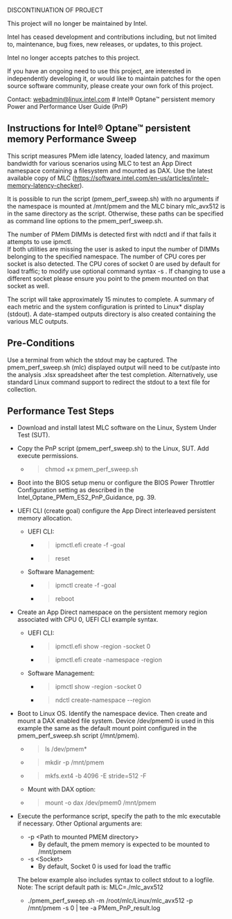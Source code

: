 DISCONTINUATION OF PROJECT

This project will no longer be maintained by Intel.

Intel has ceased development and contributions including, but not limited to, maintenance, bug fixes, new releases, or updates, to this project.  

Intel no longer accepts patches to this project.

If you have an ongoing need to use this project, are interested in independently developing it, or would like to maintain patches for the open source software community, please create your own fork of this project.  

Contact: webadmin@linux.intel.com
﻿# Intel® Optane™ persistent memory Power and Performance User Guide (PnP)

## Instructions for Intel® Optane™ persistent memory Performance Sweep

This script measures PMem idle latency, loaded latency, and maximum bandwidth for various scenarios using MLC to test an App Direct namespace containing a filesystem and mounted as DAX. Use the latest available copy of MLC (https://software.intel.com/en-us/articles/intelr-memory-latency-checker).

It is possible to run the script (pmem_perf_sweep.sh) with no arguments if the namespace is mounted at /mnt/pmem and the MLC binary mlc_avx512 is in the same directory as the script. Otherwise, these paths can be specified as command line options to the pmem_perf_sweep.sh. 

The number of PMem DIMMs is detected first with ndctl and if that fails it attempts to use ipmctl.  
If both utilities are missing the user is asked to input the number of DIMMs belonging to the specified namespace.
The number of CPU cores per socket is also detected. The CPU cores of socket 0 are used by default for load traffic; to modify use optional command syntax -s <socket>. If changing to use a different socket please ensure you point to the pmem mounted on that socket as well.

The script will take approximately 15 minutes to complete. A summary of each metric and the system configuration is printed to Linux* display (stdout). A date-stamped outputs directory is also created containing the various MLC outputs.

## Pre-Conditions

Use a terminal from which the stdout may be captured. The pmem_perf_sweep.sh (mlc) displayed output will need to be cut/paste into the analysis .xlsx spreadsheet after the test completion. Alternatively, use standard Linux command support to redirect the stdout to a text file for collection. 

## Performance Test Steps

* Download and install latest MLC software on the Linux, System Under Test (SUT).

* Copy the PnP script (pmem_perf_sweep.sh) to the Linux, SUT. Add execute permissions.
  * > chmod +x pmem_perf_sweep.sh
  
* Boot into the BIOS setup menu or configure the BIOS Power Throttler Configuration setting as described in the Intel_Optane_PMem_ES2_PnP_Guidance, pg. 39.

* UEFI CLI (create goal) configure the App Direct interleaved persistent memory allocation.
  * UEFI CLI:   
     * > ipmctl.efi create -f -goal
     * > reset      
  * Software Management:
     * > ipmctl create -f -goal
     * > reboot
     
* Create an App Direct namespace on the persistent memory region associated with CPU 0, UEFI CLI example syntax.	  
  * UEFI CLI:   
    * > ipmctl.efi show -region -socket 0
    * > ipmctl.efi create -namespace -region <RegionID>
  * Software Management:   
    * > ipmctl show -region -socket 0
    * > ndctl create-namespace --region <RegionID>

* Boot to Linux OS. Identify the namespace device. Then create and mount a DAX enabled file system. Device /dev/pmem0 is used in this example the same as the default mount point configured in the pmem_perf_sweep.sh script (/mnt/pmem).
  * > ls /dev/pmem*
  * > mkdir -p /mnt/pmem
  * > mkfs.ext4 -b 4096 -E stride=512 -F 
  * Mount with DAX option:
  * > mount -o dax /dev/pmem0 /mnt/pmem

* Execute the performance script, specify the path to the mlc executable if necessary.
  Other Optional arguments are:
  * -p \<Path to mounted PMEM directory\>
    * By default, the pmem memory is expected to be mounted to /mnt/pmem
  * -s \<Socket\> 
    * By default, Socket 0 is used for load the traffic

  The below example also includes syntax to collect stdout to a logfile. 
  Note: The script default path is: MLC=./mlc_avx512
    * ./pmem_perf_sweep.sh -m /root/mlc/Linux/mlc_avx512 -p /mnt/pmem -s 0 | tee -a PMem_PnP_result.log
